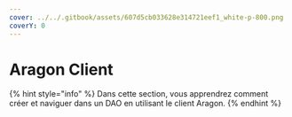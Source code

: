 ```yaml
---
cover: ../../.gitbook/assets/607d5cb033628e314721eef1_white-p-800.png
coverY: 0
---
```


# Aragon Client

{% hint style="info" %}
Dans cette section, vous apprendrez comment créer et naviguer dans un DAO en utilisant le client Aragon.
{% endhint %}
